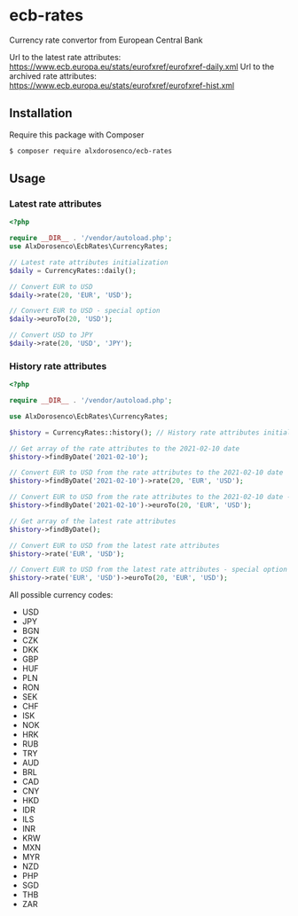 # ecb-rates
Currency rate convertor from European Central Bank

Url to the latest rate attributes:   https://www.ecb.europa.eu/stats/eurofxref/eurofxref-daily.xml
Url to the archived rate attributes: https://www.ecb.europa.eu/stats/eurofxref/eurofxref-hist.xml

## Installation
Require this package with Composer

```bash
$ composer require alxdorosenco/ecb-rates
```

## Usage

### Latest rate attributes

```php
<?php

require __DIR__ . '/vendor/autoload.php';
use AlxDorosenco\EcbRates\CurrencyRates;

// Latest rate attributes initialization
$daily = CurrencyRates::daily();

// Convert EUR to USD
$daily->rate(20, 'EUR', 'USD');

// Convert EUR to USD - special option
$daily->euroTo(20, 'USD');

// Convert USD to JPY
$daily->rate(20, 'USD', 'JPY');

```

### History rate attributes

```php
<?php

require __DIR__ . '/vendor/autoload.php';

use AlxDorosenco\EcbRates\CurrencyRates;

$history = CurrencyRates::history(); // History rate attributes initialization

// Get array of the rate attributes to the 2021-02-10 date
$history->findByDate('2021-02-10');

// Convert EUR to USD from the rate attributes to the 2021-02-10 date
$history->findByDate('2021-02-10')->rate(20, 'EUR', 'USD');

// Convert EUR to USD from the rate attributes to the 2021-02-10 date - special option
$history->findByDate('2021-02-10')->euroTo(20, 'EUR', 'USD');

// Get array of the latest rate attributes
$history->findByDate();  

// Convert EUR to USD from the latest rate attributes
$history->rate('EUR', 'USD');

// Convert EUR to USD from the latest rate attributes - special option
$history->rate('EUR', 'USD')->euroTo(20, 'EUR', 'USD');

```

All possible currency codes:
* USD
* JPY
* BGN
* CZK
* DKK
* GBP
* HUF
* PLN
* RON
* SEK
* CHF
* ISK
* NOK
* HRK
* RUB
* TRY
* AUD
* BRL
* CAD
* CNY
* HKD
* IDR
* ILS
* INR
* KRW
* MXN
* MYR
* NZD
* PHP
* SGD
* THB
* ZAR
